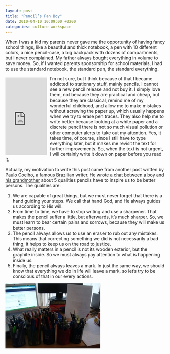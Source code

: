 ```yaml
---
layout: post
title: "Pencil’s Fan Boy"
date: 2010-04-10 10:09:00 +0200
categories: culture workspace
---
```


When I was a kid my parents never gave me the opportunity of having fancy school things, like a beautiful and thick notebook, a pen with 10 different colors, a nice pencil-case, a big backpack with dozens of compartments, but I never complained. My father always bought everything in volume to save money. So, if I wanted parents sponsorship for school materials, I had to use the standard notebook, the standard pen, the standard everything.

<iframe align="left" frameborder="0" marginheight="0" marginwidth="0" scrolling="no" src="http://rcm.amazon.com/e/cm?t=c03ce-20&amp;o=1&amp;p=8&amp;l=bpl&amp;asins=B0015TG12Q&amp;fc1=000000&amp;IS2=1&amp;lt1=_blank&amp;m=amazon&amp;lc1=0000FF&amp;bc1=000000&amp;bg1=FFFFFF&amp;f=ifr" style="align: left; height: 245px; padding-right: 10px; padding-top: 5px; width: 131px;"></iframe>I’m not sure, but I think because of that I became addicted to stationary stuff, mainly pencils. I cannot see a new pencil release and not buy it. I simply love them, not because they are practical and cheap, but because they are classical, remind me of my wonderful childhood, and allow me to make mistakes without screwing the paper up, which usually happens when we try to erase pen traces. They also help me to write better because looking at a white paper and a discrete pencil there is not so much visual pollution or other computer alerts to take out my attention. Yes, it takes time, of course, since I still have to type everything later, but it makes me revisit the text for further improvements. So, when the text is not urgent, I will certainly write it down on paper before you read it.

Actually, my motivation to write this post came from another post written by <a href="http://paulocoelhoblog.com/">Paulo Coelho</a>, a famous Brazilian writer. He <a href="http://paulocoelhoblog.com/2009/12/19/the-story-of-the-pencil/">wrote a chat between a boy and his grandmother</a> about 5 qualities pencils have to inspire us to be better persons. The qualities are:

1. We are capable of great things, but we must never forget that there is a hand guiding your steps. We call that hand God, and He always guides us according to His will.
2. From time to time, we have to stop writing and use a sharpener. That makes the pencil suffer a little, but afterwards, it’s much sharper. So, we must learn to bear certain pains and sorrows, because they will make us better persons.
3. The pencil always allows us to use an eraser to rub out any mistakes. This means that correcting something we did is not necessarily a bad thing; it helps to keep us on the road to justice.
4. What really matters in a pencil is not its wooden exterior, but the graphite inside. So we must always pay attention to what is happening inside us.
5. Finally, the pencil always leaves a mark. In just the same way, we should know that everything we do in life will leave a mark, so let’s try to be conscious of that in our every actions.

![pencils-pens-300x205.jpg](/images/posts/pencils-pens-300x205.jpg)
